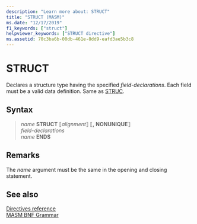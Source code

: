 ```yaml
---
description: "Learn more about: STRUCT"
title: "STRUCT (MASM)"
ms.date: "12/17/2019"
f1_keywords: ["struct"]
helpviewer_keywords: ["STRUCT directive"]
ms.assetid: 70c3ba6b-00db-461e-8dd9-eafd3ae5b3c8
---
```

# STRUCT

Declares a structure type having the specified *field-declarations*. Each field must be a valid data definition. Same as [STRUC](struc.md).

## Syntax

> *name* **STRUCT** ⟦*alignment*⟧ ⟦__,__ **NONUNIQUE**⟧\
> *field-declarations*\
> *name* **ENDS**

## Remarks

The *name* argument must be the same in the opening and closing statement.

## See also

[Directives reference](directives-reference.md)\
[MASM BNF Grammar](masm-bnf-grammar.md)
